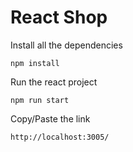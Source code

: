 # React Shop

Install all the dependencies
```
npm install 
```

Run the react project
```
npm run start
```

Copy/Paste the link
```
http://localhost:3005/
```

